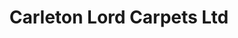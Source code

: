 ---
title: "Carleton Lord Carpets Ltd"
url: /bridgwater/carleton-lord-carpets-ltd/
shop: Teppiche
---